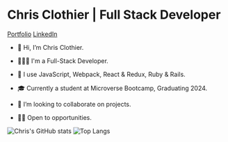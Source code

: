 # Chris Clothier | Full Stack Developer
[Portfolio](https://www.chris-clothier.com) [LinkedIn](https://www.linkedin.com/in/crclothier/)

- 👋 Hi, I’m Chris Clothier.
  
- 👨🏻‍💻 I'm a Full-Stack Developer.
  
- 👀 I use JavaScript, Webpack, React & Redux, Ruby & Rails.
  
- 🎓 Currently a student at Microverse Bootcamp, Graduating 2024.
  
- 🤲 I’m looking to collaborate on projects.
  
- 👷🏻 Open to opportunities.

![Chris's GitHub stats](https://github-readme-stats.vercel.app/api?username=crclothier&show_icons=true&theme=tokyonight)
![Top Langs](https://github-readme-stats.vercel.app/api/top-langs/?username=crclothier&layout=compact&theme=tokyonight)

